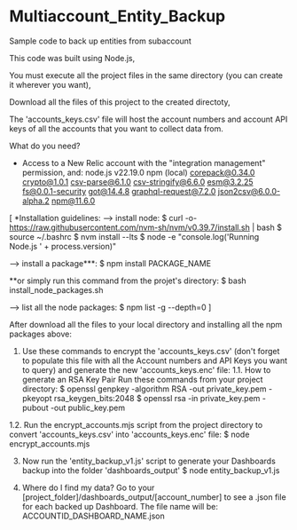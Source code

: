 # Multiaccount_Entity_Backup
Sample code to back up entities from subaccount

This code was built using Node.js,

You must execute all the project files in the same directory (you can create it wherever you want),

Download all the files of this project to the created directoty,

The 'accounts_keys.csv' file will host the account numbers and account API keys of all the accounts that you want to collect data from.

What do you need?
- Access to a New Relic account with the "integration management" permission, and:
node.js v22.19.0 npm (local)
corepack@0.34.0
crypto@1.0.1
csv-parse@6.1.0
csv-stringify@6.6.0
esm@3.2.25
fs@0.0.1-security
got@14.4.8
graphql-request@7.2.0
json2csv@6.0.0-alpha.2
npm@11.6.0

[
*Installation guidelines:
--> install node:
$ curl -o- https://raw.githubusercontent.com/nvm-sh/nvm/v0.39.7/install.sh | bash
$ source ~/.bashrc
$ nvm install --lts
$ node -e "console.log('Running Node.js ' + process.version)"

--> install a package***:
$ npm install PACKAGE_NAME

**or simply run this command from the projet's directory:
$ bash install_node_packages.sh

--> list all the node packages:
$ npm list -g --depth=0
]

After download all the files to your local directory and installing all the npm packages above:

1. Use these commands to encrypt the 'accounts_keys.csv' (don't forget to populate this file with all the Account numbers and API Keys you want to query) and generate the new 'accounts_keys.enc' file:
1.1. How to generate an RSA Key Pair Run these commands from your project directory:
$ openssl genpkey -algorithm RSA -out private_key.pem -pkeyopt rsa_keygen_bits:2048
$ openssl rsa -in private_key.pem -pubout -out public_key.pem

1.2. Run the encrypt_accounts.mjs script from the project directory to convert 'accounts_keys.csv' into 'accounts_keys.enc' file:
$ node encrypt_accounts.mjs

3. Now run the 'entity_backup_v1.js' script to generate your Dashboards backup into the folder 'dashboards_output'
$ node entity_backup_v1.js

4. Where do I find my data? Go to your [project_folder]/dashboards_output/[account_number] to see a .json file for each backed up Dashboard. The file name will be: ACCOUNTID_DASHBOARD_NAME.json
